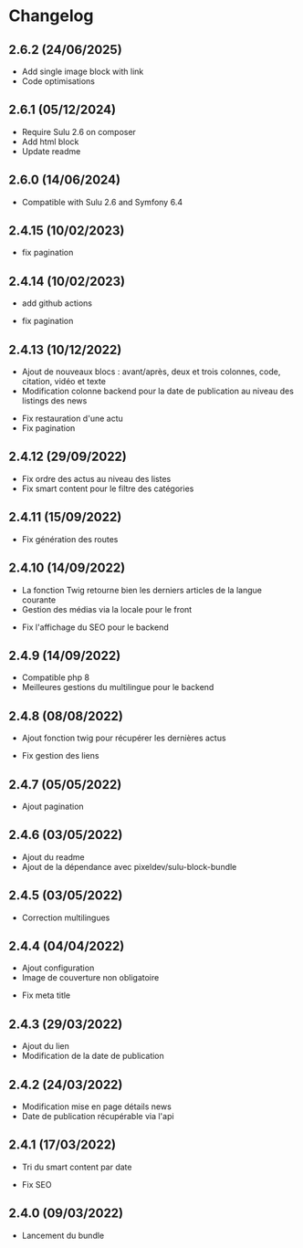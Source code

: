 # Changelog

## 2.6.2 (24/06/2025)

+ Add single image block with link
+ Code optimisations

## 2.6.1 (05/12/2024)

+ Require Sulu 2.6 on composer
+ Add html block
+ Update readme

## 2.6.0 (14/06/2024)

+ Compatible with Sulu 2.6 and Symfony 6.4

## 2.4.15 (10/02/2023)

- fix pagination

## 2.4.14 (10/02/2023)

+ add github actions
- fix pagination

## 2.4.13 (10/12/2022)

+ Ajout de nouveaux blocs : avant/après, deux et trois colonnes, code, citation, vidéo et texte
+ Modification colonne backend pour la date de publication au niveau des listings des news
- Fix restauration d'une actu
- Fix pagination

## 2.4.12 (29/09/2022)

- Fix ordre des actus au niveau des listes
- Fix smart content pour le filtre des catégories

## 2.4.11 (15/09/2022)

- Fix génération des routes

## 2.4.10 (14/09/2022)

+ La fonction Twig retourne bien les derniers articles de la langue courante
+ Gestion des médias via la locale pour le front
- Fix l'affichage du SEO pour le backend

## 2.4.9 (14/09/2022)

+ Compatible php 8
+ Meilleures gestions du multilingue pour le backend

## 2.4.8 (08/08/2022)

+ Ajout fonction twig pour récupérer les dernières actus
- Fix gestion des liens

## 2.4.7 (05/05/2022)

+ Ajout pagination

## 2.4.6 (03/05/2022)

+ Ajout du readme
+ Ajout de la dépendance avec pixeldev/sulu-block-bundle

## 2.4.5 (03/05/2022)

- Correction multilingues

## 2.4.4 (04/04/2022)

+ Ajout configuration
+ Image de couverture non obligatoire
- Fix meta title

## 2.4.3 (29/03/2022)

+ Ajout du lien
+ Modification de la date de publication

## 2.4.2 (24/03/2022)

+ Modification mise en page détails news
+ Date de publication récupérable via l'api

## 2.4.1 (17/03/2022)

+ Tri du smart content par date
- Fix SEO

## 2.4.0 (09/03/2022)

+ Lancement du bundle